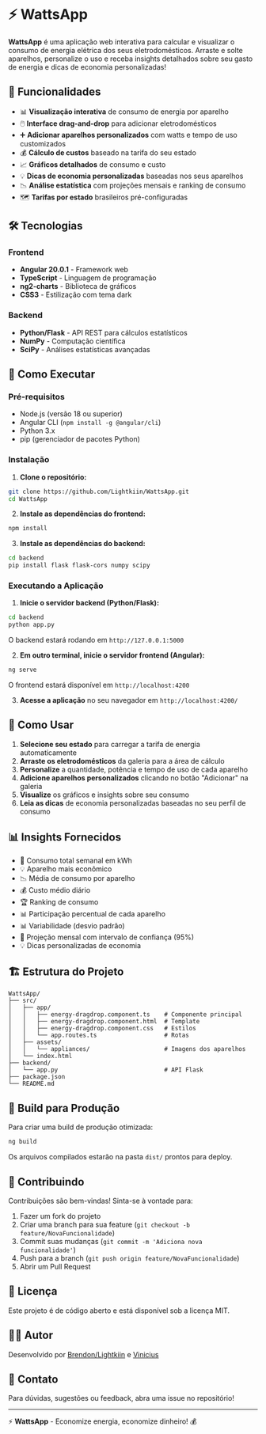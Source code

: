 # ⚡ WattsApp

**WattsApp** é uma aplicação web interativa para calcular e visualizar o consumo de energia elétrica dos seus eletrodomésticos. Arraste e solte aparelhos, personalize o uso e receba insights detalhados sobre seu gasto de energia e dicas de economia personalizadas!

## 🌟 Funcionalidades

- 📊 **Visualização interativa** de consumo de energia por aparelho
- 🖱️ **Interface drag-and-drop** para adicionar eletrodomésticos
- ➕ **Adicionar aparelhos personalizados** com watts e tempo de uso customizados
- 💰 **Cálculo de custos** baseado na tarifa do seu estado
- 📈 **Gráficos detalhados** de consumo e custo
- 💡 **Dicas de economia personalizadas** baseadas nos seus aparelhos
- 📉 **Análise estatística** com projeções mensais e ranking de consumo
- 🗺️ **Tarifas por estado** brasileiros pré-configuradas

## 🛠️ Tecnologias

### Frontend

- **Angular 20.0.1** - Framework web
- **TypeScript** - Linguagem de programação
- **ng2-charts** - Biblioteca de gráficos
- **CSS3** - Estilização com tema dark

### Backend

- **Python/Flask** - API REST para cálculos estatísticos
- **NumPy** - Computação científica
- **SciPy** - Análises estatísticas avançadas

## 🚀 Como Executar

### Pré-requisitos

- Node.js (versão 18 ou superior)
- Angular CLI (`npm install -g @angular/cli`)
- Python 3.x
- pip (gerenciador de pacotes Python)

### Instalação

1. **Clone o repositório:**

```bash
git clone https://github.com/Lightkiin/WattsApp.git
cd WattsApp
```

2. **Instale as dependências do frontend:**

```bash
npm install
```

3. **Instale as dependências do backend:**

```bash
cd backend
pip install flask flask-cors numpy scipy
```

### Executando a Aplicação

1. **Inicie o servidor backend (Python/Flask):**

```bash
cd backend
python app.py
```

O backend estará rodando em `http://127.0.0.1:5000`

2. **Em outro terminal, inicie o servidor frontend (Angular):**

```bash
ng serve
```

O frontend estará disponível em `http://localhost:4200`

3. **Acesse a aplicação** no seu navegador em `http://localhost:4200/`

## 📖 Como Usar

1. **Selecione seu estado** para carregar a tarifa de energia automaticamente
2. **Arraste os eletrodomésticos** da galeria para a área de cálculo
3. **Personalize** a quantidade, potência e tempo de uso de cada aparelho
4. **Adicione aparelhos personalizados** clicando no botão "Adicionar" na galeria
5. **Visualize** os gráficos e insights sobre seu consumo
6. **Leia as dicas** de economia personalizadas baseadas no seu perfil de consumo

## 📊 Insights Fornecidos

- 🔋 Consumo total semanal em kWh
- 💡 Aparelho mais econômico
- 📉 Média de consumo por aparelho
- 💰 Custo médio diário
- 🏆 Ranking de consumo
- 📊 Participação percentual de cada aparelho
- 📊 Variabilidade (desvio padrão)
- 📆 Projeção mensal com intervalo de confiança (95%)
- 💡 Dicas personalizadas de economia

## 🏗️ Estrutura do Projeto

```
WattsApp/
├── src/
│   ├── app/
│   │   ├── energy-dragdrop.component.ts    # Componente principal
│   │   ├── energy-dragdrop.component.html  # Template
│   │   ├── energy-dragdrop.component.css   # Estilos
│   │   └── app.routes.ts                   # Rotas
│   ├── assets/
│   │   └── appliances/                     # Imagens dos aparelhos
│   └── index.html
├── backend/
│   └── app.py                              # API Flask
├── package.json
└── README.md
```

## 🔧 Build para Produção

Para criar uma build de produção otimizada:

```bash
ng build
```

Os arquivos compilados estarão na pasta `dist/` prontos para deploy.

## 🤝 Contribuindo

Contribuições são bem-vindas! Sinta-se à vontade para:

1. Fazer um fork do projeto
2. Criar uma branch para sua feature (`git checkout -b feature/NovaFuncionalidade`)
3. Commit suas mudanças (`git commit -m 'Adiciona nova funcionalidade'`)
4. Push para a branch (`git push origin feature/NovaFuncionalidade`)
5. Abrir um Pull Request

## 📝 Licença

Este projeto é de código aberto e está disponível sob a licença MIT.

## 👨‍💻 Autor

Desenvolvido por [Brendon/Lightkiin](https://github.com/Lightkiin) e [Vinicius](https://github.com/ViniciusDSN)

## 📧 Contato

Para dúvidas, sugestões ou feedback, abra uma issue no repositório!

---

⚡ **WattsApp** - Economize energia, economize dinheiro! 💰
